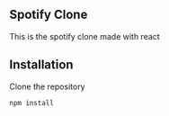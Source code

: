 ## Spotify Clone

This is the spotify clone made with react 

## Installation

Clone the repository
```
npm install  
```
